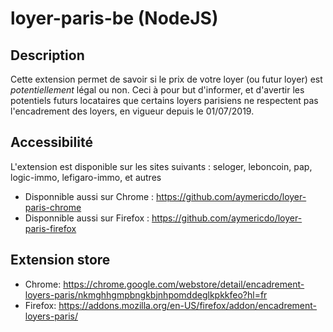# loyer-paris-be (NodeJS)

## Description

Cette extension permet de savoir si le prix de votre loyer (ou futur loyer) est *potentiellement* légal ou non.
Ceci à pour but d'informer, et d'avertir les potentiels futurs locataires que certains loyers parisiens ne respectent pas l'encadrement des loyers, en vigueur depuis le 01/07/2019.

## Accessibilité

L'extension est disponible sur les sites suivants : seloger, leboncoin, pap, logic-immo, lefigaro-immo, et autres

* Disponnible aussi sur Chrome : https://github.com/aymericdo/loyer-paris-chrome
* Disponnible aussi sur Firefox : https://github.com/aymericdo/loyer-paris-firefox

## Extension store
* Chrome: https://chrome.google.com/webstore/detail/encadrement-loyers-paris/nkmghhgmpbngkbjnhpomddeglkpkkfeo?hl=fr
* Firefox: https://addons.mozilla.org/en-US/firefox/addon/encadrement-loyers-paris/
